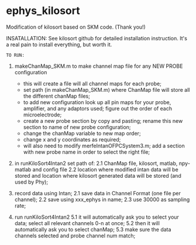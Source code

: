 # ephys_kilosort
Modification of kilosort based on SKM code. (Thank you!)

INSATALLATION:
See kilosort github for detailed installation instruction. It's a real pain to install everything, but worth it.

    TO RUN: 
1. makeChanMap_SKM.m to make channel map file for any NEW PROBE configuration
    - this will create a file will all channel maps for each probe;
    - set path (in makeChanMap_SKM.m) where ChanMap file will store all the different chanMap files;
    - to add new configuration look up all pin maps for your probe, amplifier, and any adaptors used; 
      figure out the order of each microelectrode;
    - create a new probe section by copy and pasting; rename this new section to name of new probe configuration;
    - change the chanMap variable to new map order;
    - change x and y coordinates as required;
    - will also need to modify merfeIntanOFPCSystem3.m; add a section with new probe name in order to select the right file;

2. in runKiloSort4Intan2 set path of: 
  2.1 ChanMap file, kilosort, matlab, npy-matlab and config file
  2.2 location where modified intan data will be stored and location where kilosort generated data will be stored (and used by Phy);

3. record data using Intan; 
  2.1 save data in Channel Format (one file per channel); 
  2.2 save using xxx_ephys in name;
  2.3 use 30000 as sampling rate;

4. run runKiloSort4Intan2
  5.1 it will automatically ask you to select your data; select all relevant channels 0-n at once;
  5.2 then it will automatically ask you to select chanMap; 
  5.3 make sure the data channels selected and probe channel num match; 

